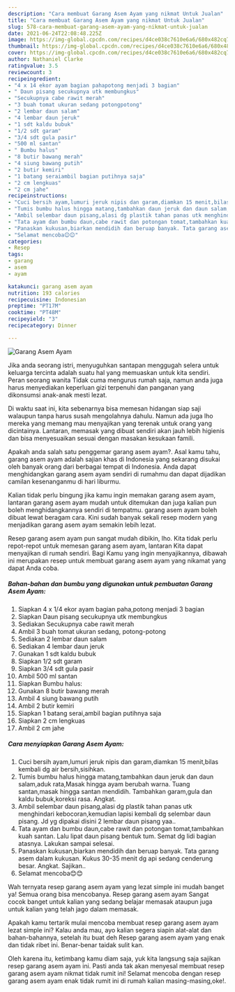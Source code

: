 ```yaml
---
description: "Cara membuat Garang Asem Ayam yang nikmat Untuk Jualan"
title: "Cara membuat Garang Asem Ayam yang nikmat Untuk Jualan"
slug: 578-cara-membuat-garang-asem-ayam-yang-nikmat-untuk-jualan
date: 2021-06-24T22:08:48.225Z
image: https://img-global.cpcdn.com/recipes/d4ce038c7610e6a6/680x482cq70/garang-asem-ayam-foto-resep-utama.jpg
thumbnail: https://img-global.cpcdn.com/recipes/d4ce038c7610e6a6/680x482cq70/garang-asem-ayam-foto-resep-utama.jpg
cover: https://img-global.cpcdn.com/recipes/d4ce038c7610e6a6/680x482cq70/garang-asem-ayam-foto-resep-utama.jpg
author: Nathaniel Clarke
ratingvalue: 3.5
reviewcount: 3
recipeingredient:
- "4 x 14 ekor ayam bagian pahapotong menjadi 3 bagian"
- " Daun pisang secukupnya utk membungkus"
- "Secukupnya cabe rawit merah"
- "3 buah tomat ukuran sedang potongpotong"
- "2 lembar daun salam"
- "4 lembar daun jeruk"
- "1 sdt kaldu bubuk"
- "1/2 sdt garam"
- "3/4 sdt gula pasir"
- "500 ml santan"
- " Bumbu halus"
- "8 butir bawang merah"
- "4 siung bawang putih"
- "2 butir kemiri"
- "1 batang seraiambil bagian putihnya saja"
- "2 cm lengkuas"
- "2 cm jahe"
recipeinstructions:
- "Cuci bersih ayam,lumuri jeruk nipis dan garam,diamkan 15 menit,bilas kembali dg air bersih,sisihkan."
- "Tumis bumbu halus hingga matang,tambahkan daun jeruk dan daun salam,aduk rata,Masak hingga ayam berubah warna. Tuang santan,masak hingga santan mendidih. Tambahkan garam,gula dan kaldu bubuk,koreksi rasa. Angkat."
- "Ambil selembar daun pisang,alasi dg plastik tahan panas utk menghindari kebocoran,kemudian lapisi kembali dg selembar daun pisang. Jd yg dipakai disini 2 lembar daun pisang yaa.."
- "Tata ayam dan bumbu daun,cabe rawit dan potongan tomat,tambahkan kuah santan. Lalu lipat daun pisang bentuk tum. Semat dg lidi bagian atasnya. Lakukan sampai selesai."
- "Panaskan kukusan,biarkan mendidih dan beruap banyak. Tata garang asem dalam kukusan. Kukus 30-35 menit dg api sedang cenderung besar. Angkat. Sajikan.."
- "Selamat mencoba😊😊"
categories:
- Resep
tags:
- garang
- asem
- ayam

katakunci: garang asem ayam 
nutrition: 193 calories
recipecuisine: Indonesian
preptime: "PT17M"
cooktime: "PT48M"
recipeyield: "3"
recipecategory: Dinner

---
```



![Garang Asem Ayam](https://img-global.cpcdn.com/recipes/d4ce038c7610e6a6/680x482cq70/garang-asem-ayam-foto-resep-utama.jpg)

Jika anda seorang istri, menyuguhkan santapan menggugah selera untuk keluarga tercinta adalah suatu hal yang memuaskan untuk kita sendiri. Peran seorang  wanita Tidak cuma mengurus rumah saja, namun anda juga harus menyediakan keperluan gizi terpenuhi dan panganan yang dikonsumsi anak-anak mesti lezat.

Di waktu  saat ini, kita sebenarnya bisa memesan hidangan siap saji walaupun tanpa harus susah mengolahnya dahulu. Namun ada juga lho mereka yang memang mau menyajikan yang terenak untuk orang yang dicintainya. Lantaran, memasak yang dibuat sendiri akan jauh lebih higienis dan bisa menyesuaikan sesuai dengan masakan kesukaan famili. 



Apakah anda salah satu penggemar garang asem ayam?. Asal kamu tahu, garang asem ayam adalah sajian khas di Indonesia yang sekarang disukai oleh banyak orang dari berbagai tempat di Indonesia. Anda dapat menghidangkan garang asem ayam sendiri di rumahmu dan dapat dijadikan camilan kesenanganmu di hari liburmu.

Kalian tidak perlu bingung jika kamu ingin memakan garang asem ayam, lantaran garang asem ayam mudah untuk ditemukan dan juga kalian pun boleh menghidangkannya sendiri di tempatmu. garang asem ayam boleh dibuat lewat beragam cara. Kini sudah banyak sekali resep modern yang menjadikan garang asem ayam semakin lebih lezat.

Resep garang asem ayam pun sangat mudah dibikin, lho. Kita tidak perlu repot-repot untuk memesan garang asem ayam, lantaran Kita dapat menyajikan di rumah sendiri. Bagi Kamu yang ingin menyajikannya, dibawah ini merupakan resep untuk membuat garang asem ayam yang nikamat yang dapat Anda coba.

<!--inarticleads1-->

##### Bahan-bahan dan bumbu yang digunakan untuk pembuatan Garang Asem Ayam:

1. Siapkan 4 x 1/4 ekor ayam bagian paha,potong menjadi 3 bagian
1. Siapkan  Daun pisang secukupnya utk membungkus
1. Sediakan Secukupnya cabe rawit merah
1. Ambil 3 buah tomat ukuran sedang, potong-potong
1. Sediakan 2 lembar daun salam
1. Sediakan 4 lembar daun jeruk
1. Gunakan 1 sdt kaldu bubuk
1. Siapkan 1/2 sdt garam
1. Siapkan 3/4 sdt gula pasir
1. Ambil 500 ml santan
1. Siapkan  Bumbu halus:
1. Gunakan 8 butir bawang merah
1. Ambil 4 siung bawang putih
1. Ambil 2 butir kemiri
1. Siapkan 1 batang serai,ambil bagian putihnya saja
1. Siapkan 2 cm lengkuas
1. Ambil 2 cm jahe




<!--inarticleads2-->

##### Cara menyiapkan Garang Asem Ayam:

1. Cuci bersih ayam,lumuri jeruk nipis dan garam,diamkan 15 menit,bilas kembali dg air bersih,sisihkan.
1. Tumis bumbu halus hingga matang,tambahkan daun jeruk dan daun salam,aduk rata,Masak hingga ayam berubah warna. Tuang santan,masak hingga santan mendidih. Tambahkan garam,gula dan kaldu bubuk,koreksi rasa. Angkat.
1. Ambil selembar daun pisang,alasi dg plastik tahan panas utk menghindari kebocoran,kemudian lapisi kembali dg selembar daun pisang. Jd yg dipakai disini 2 lembar daun pisang yaa..
1. Tata ayam dan bumbu daun,cabe rawit dan potongan tomat,tambahkan kuah santan. Lalu lipat daun pisang bentuk tum. Semat dg lidi bagian atasnya. Lakukan sampai selesai.
1. Panaskan kukusan,biarkan mendidih dan beruap banyak. Tata garang asem dalam kukusan. Kukus 30-35 menit dg api sedang cenderung besar. Angkat. Sajikan..
1. Selamat mencoba😊😊




Wah ternyata resep garang asem ayam yang lezat simple ini mudah banget ya! Semua orang bisa mencobanya. Resep garang asem ayam Sangat cocok banget untuk kalian yang sedang belajar memasak ataupun juga untuk kalian yang telah jago dalam memasak.

Apakah kamu tertarik mulai mencoba membuat resep garang asem ayam lezat simple ini? Kalau anda mau, ayo kalian segera siapin alat-alat dan bahan-bahannya, setelah itu buat deh Resep garang asem ayam yang enak dan tidak ribet ini. Benar-benar taidak sulit kan. 

Oleh karena itu, ketimbang kamu diam saja, yuk kita langsung saja sajikan resep garang asem ayam ini. Pasti anda tak akan menyesal membuat resep garang asem ayam nikmat tidak rumit ini! Selamat mencoba dengan resep garang asem ayam enak tidak rumit ini di rumah kalian masing-masing,oke!.

